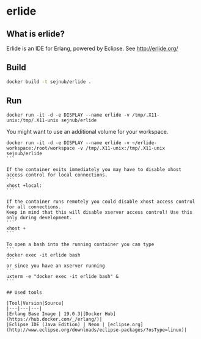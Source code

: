 # erlide

## What is erlide?
Erlide is an IDE for Erlang, powered by Eclipse. See http://erlide.org/

## Build
```bash
docker build -t sejnub/erlide .
```

## Run
```
docker run -it -d -e DISPLAY --name erlide -v /tmp/.X11-unix:/tmp/.X11-unix sejnub/erlide
```

You might want to use an additional volume for your workspace.
````
docker run -it -d -e DISPLAY --name erlide -v ~/erlide-workspace:/root/workspace -v /tmp/.X11-unix:/tmp/.X11-unix sejnub/erlide
```

If the container exits immediately you may have to disable xhost access control for local connections.
```
xhost +local:
```

If the container runs remotely you could disable xhost access control for all connections.
Keep in mind that this will disable xserver access control! Use this only during development.
```
xhost +
```

To open a bash into the running container you can type
```
docker exec -it erlide bash
```
or since you have an xserver running
```
uxterm -e "docker exec -it erlide bash" &
```

## Used tools

|Tool|Version|Source|
|---|---|---|
|Erlang Base Image | 19.0.3|[Docker Hub](https://hub.docker.com/_/erlang/)|
|Eclipse IDE (Java Edition) | Neon | [eclipse.org](http://www.eclipse.org/downloads/eclipse-packages/?osType=linux)|
